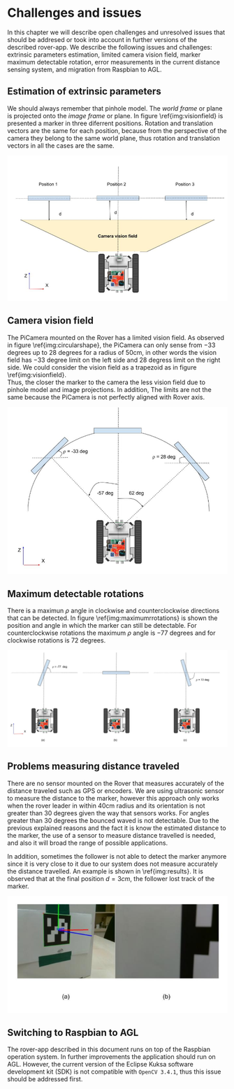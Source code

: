 Challenges and issues
============================

In this chapter we will describe open challenges and unresolved issues that should be addresed or took into account in further versions of the described rover-app.
We describe the following issues and challenges: extrinsic parameters estimation, limited camera vision field,  marker maximum detectable rotation, error measurements in the current distance sensing system, and migration from Raspbian to AGL. 


Estimation of extrinsic parameters
-------------------
We should always remember that pinhole model. 
The _world frame_ or plane is projected onto the _image frame_ or plane. 
In figure \ref{img:visionfield} is presented a marker in three diferrent positions. 
Rotation and translation vectors  are the same for each position, because from the perspective of the camera they belong to the same world plane, thus rotation and translation vectors in all the cases are the same. 


![Camera vision field \label{img:visionfield}](img/visionfield.jpg)


Camera vision field
-------------------
The PiCamera mounted on the Rover has a limited vision field. 
As observed in figure \ref{img:circularshape},  the PiCamera can only sense from $-33$ degrees up to $28$ degrees for a radius of 50cm, in other words the vision field  has $-33$  degree limit on the left side and $28$ degress limit on the right side. 
We could consider the vision field as a trapezoid as in figure \ref{img:visionfield}.  
Thus, the closer the marker to the camera the less vision field due to pinhole model and image projections. 
In addition, The limits are not the same because the PiCamera is not perfectly aligned with Rover axis. 

![Limits of camera vision field \label{img:circularshape}](img/circularshape.jpg)


Maximum detectable rotations
------------------
There is a maximun $\rho$ angle in clockwise and counterclockwise directions that can be detected.
In figure \ref{img:maximumrrotations} is shown the position and angle in which the marker can still be detectable. 
For counterclockwise rotations the maximum $\rho$ angle is $-77$ degrees and for clockwise rotations is $72$ degrees. 


![Maximum detectable rotations (a) counterclockwise, (b) no rotation and (c) clockwise \label{img:maximumrrotations}](img/maximumrotation.jpg)

Problems measuring distance traveled
-----------------------
There are no sensor mounted on the Rover that measures  accurately  of the distance traveled such as GPS or encoders. 
We are using ultrasonic sensor to measure the distance to the marker, however this approach only works when the rover leader in within 40cm radius and its orientation is not greater than 30 degrees given the way that sensors works. For angles greater than 30 degrees the bounced waved is not detectable. 
Due to the previous explained reasons and the fact it is know the estimated distance to the marker, the use of a sensor to measure distance travelled is needed, and also it will broad the range of possible applications.  


In addition, sometimes the follower is not able to detect the marker anymore since it is very close to it due to our system does not measure accurately the distance travelled. An example is shown in  \ref{img:results}. 
It is observed that at the final position $d=3cm$, the follower lost track of the marker. 


![(a) Initial position $d=22.73cm$, $\rho=-33.41^\circ$ (b) Final Position \label{img:results}](img/results.jpg)


Switching to Raspbian to AGL
--------------
The rover-app described in this document runs on top of the Raspbian operation system.
In further improvements the application should run on AGL. 
However, the current version of the Eclipse Kuksa software development kit (SDK) is not compatible with `OpenCV 3.4.1`, thus this issue should be addressed first. 


